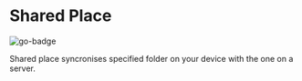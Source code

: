 # Shared Place

<div align="left">
  <img src="https://img.shields.io/badge/GoLang-v1.23-00ADD8?logo=Go&logoColor=white" alt="go-badge">
</div>

Shared place syncronises specified folder on your device with the one on a server.
